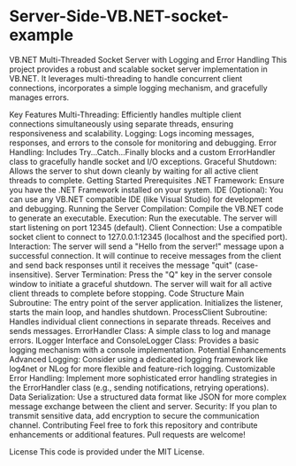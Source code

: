# Server-Side-VB.NET-socket-example
VB.NET Multi-Threaded Socket Server with Logging and Error Handling
This project provides a robust and scalable socket server implementation in VB.NET. It leverages multi-threading to handle concurrent client connections, incorporates a simple logging mechanism, and gracefully manages errors.

Key Features
Multi-Threading: Efficiently handles multiple client connections simultaneously using separate threads, ensuring responsiveness and scalability.
Logging: Logs incoming messages, responses, and errors to the console for monitoring and debugging.
Error Handling: Includes Try...Catch...Finally blocks and a custom ErrorHandler class to gracefully handle socket and I/O exceptions.
Graceful Shutdown: Allows the server to shut down cleanly by waiting for all active client threads to complete.
Getting Started
Prerequisites
.NET Framework: Ensure you have the .NET Framework installed on your system.
IDE (Optional): You can use any VB.NET compatible IDE (like Visual Studio) for development and debugging.
Running the Server
Compilation: Compile the VB.NET code to generate an executable.
Execution: Run the executable. The server will start listening on port 12345 (default).
Client Connection: Use a compatible socket client to connect to 127.0.0.1:12345 (localhost and the specified port).
Interaction: The server will send a "Hello from the server!" message upon a successful connection. It will continue to receive messages from the client and send back responses until it receives the message "quit" (case-insensitive).
Server Termination: Press the "Q" key in the server console window to initiate a graceful shutdown. The server will wait for all active client threads to complete before stopping.
Code Structure
Main Subroutine: The entry point of the server application. Initializes the listener, starts the main loop, and handles shutdown.
ProcessClient Subroutine: Handles individual client connections in separate threads. Receives and sends messages.
ErrorHandler Class: A simple class to log and manage errors.
ILogger Interface and ConsoleLogger Class: Provides a basic logging mechanism with a console implementation.
Potential Enhancements
Advanced Logging: Consider using a dedicated logging framework like log4net or NLog for more flexible and feature-rich logging.
Customizable Error Handling: Implement more sophisticated error handling strategies in the ErrorHandler class (e.g., sending notifications, retrying operations).
Data Serialization: Use a structured data format like JSON for more complex message exchange between the client and server.
Security: If you plan to transmit sensitive data, add encryption to secure the communication channel.
Contributing
Feel free to fork this repository and contribute enhancements or additional features. Pull requests are welcome!

License
This code is provided under the MIT License.
